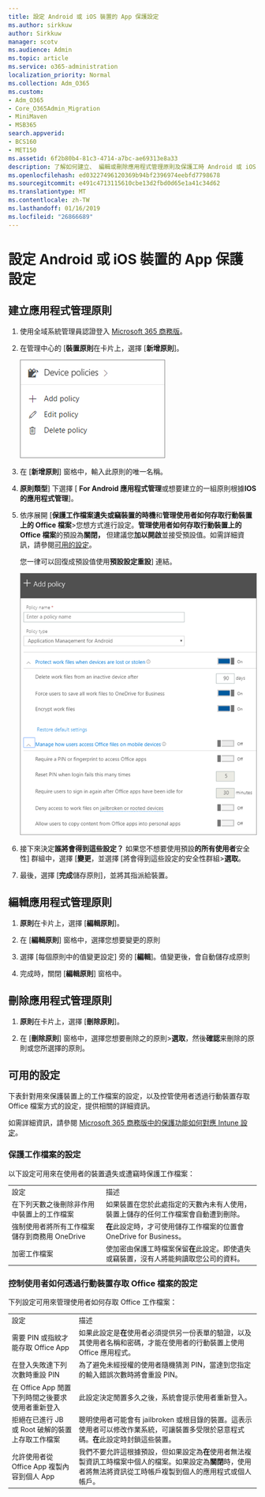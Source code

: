 ```yaml
---
title: 設定 Android 或 iOS 裝置的 App 保護設定
ms.author: sirkkuw
author: Sirkkuw
manager: scotv
ms.audience: Admin
ms.topic: article
ms.service: o365-administration
localization_priority: Normal
ms.collection: Adm_O365
ms.custom:
- Adm_O365
- Core_O365Admin_Migration
- MiniMaven
- MSB365
search.appverid:
- BCS160
- MET150
ms.assetid: 6f2b80b4-81c3-4714-a7bc-ae69313e8a33
description: 了解如何建立、 編輯或刪除應用程式管理原則及保護工時 Android 或 iOS 裝置上的檔案。
ms.openlocfilehash: ed03227496120369b94bf2396974eebfd7798678
ms.sourcegitcommit: e491c4713115610cbe13d2fbd0d65e1a41c34d62
ms.translationtype: MT
ms.contentlocale: zh-TW
ms.lasthandoff: 01/16/2019
ms.locfileid: "26866689"
---
```

# <a name="set-app-protection-settings-for-android-or-ios-devices"></a>設定 Android 或 iOS 裝置的 App 保護設定

## <a name="create-an-app-management-policy"></a>建立應用程式管理原則

1. 使用全域系統管理員認證登入 [Microsoft 365 商務版](https://portal.office.com)。 
    
2. 在管理中心的 [**裝置原則**在卡片上，選擇 [**新增原則**]。
    
    ![Device policies card in the admin center.](media/27c12b61-d112-4348-b557-4f3e46204797.png)
  
3. 在 [**新增原則**] 窗格中，輸入此原則的唯一名稱。 
    
4. **原則類型**] 下選擇 [ **For Android 應用程式管理**或想要建立的一組原則根據**IOS 的應用程式管理**]。 
    
5. 依序展開 [**保護工作檔案遺失或竊裝置的時機**和**管理使用者如何存取行動裝置上的 Office 檔案**\>您想方式進行設定。**管理使用者如何存取行動裝置上的 Office 檔案**的預設為**關閉，** 但建議您**加以開啟**並接受預設值。如需詳細資訊，請參閱[可用的設定](app-protection-settings-for-android-and-ios.md#bkmk_availablesettings)。 
    
    您一律可以回復成預設值使用**預設設定重設**] 連結。 
    
    ![Screenshot of Create a policy with Application management for Android selected](media/eabbe06d-ac0a-4f3a-8630-68c808b1e662.png)
  
6. 接下來決定**誰將會得到這些設定？** 如果您不想要使用預設**的所有使用者**安全性] 群組中，選擇 [**變更**，並選擇 [將會得到這些設定的安全性群組\>**選取**。
    
7. 最後，選擇 [**完成**儲存原則]，並將其指派給裝置。 
    
## <a name="edit-an-app-management-policy"></a>編輯應用程式管理原則

1. **原則**在卡片上，選擇 [**編輯原則**]。
    
2. 在 [**編輯原則**] 窗格中，選擇您想要變更的原則 
    
3. 選擇 [每個原則中的值變更設定] 旁的 [**編輯**]。值變更後，會自動儲存成原則 
    
4. 完成時，關閉 [**編輯原則**] 窗格中。 
    
## <a name="delete-an-app-management-policy"></a>刪除應用程式管理原則

1. **原則**在卡片上，選擇 [**刪除原則**]。
    
2. 在 [**刪除原則**] 窗格中，選擇您想要刪除之的原則\>**選取**，然後**確認**来刪除的原則或您所選擇的原則。 
    
## <a name="available-settings"></a>可用的設定

下表針對用來保護裝置上的工作檔案的設定，以及控管使用者透過行動裝置存取 Office 檔案方式的設定，提供相關的詳細資訊。
  
 如需詳細資訊，請參閱 [Microsoft 365 商務版中的保護功能如何對應 Intune 設定](map-protection-features-to-intune-settings.md)。 
  
### <a name="settings-that-protect-work-files"></a>保護工作檔案的設定

以下設定可用來在使用者的裝置遺失或遭竊時保護工作檔案：
  
|||
|:-----|:-----|
|設定  <br/> |描述  <br/> |
|在下列天數之後刪除非作用中裝置上的工作檔案  <br/> |如果裝置在您於此處指定的天數內未有人使用，裝置上儲存的任何工作檔案會自動遭到刪除。  <br/> |
|強制使用者將所有工作檔案儲存到商務用 OneDrive  <br/> |**在**此設定時，才可使用儲存工作檔案的位置會 OneDrive for Business。  <br/> |
|加密工作檔案  <br/> |使加密由保護工時檔案保留**在**此設定。即使遺失或竊裝置，沒有人將能夠讀取您公司的資料。<br/> |
   
### <a name="settings-that-control-how-users-access-office-files-on-mobile-devices"></a>控制使用者如何透過行動裝置存取 Office 檔案的設定

下列設定可用來管理使用者如何存取 Office 工作檔案：
  
|||
|:-----|:-----|
|設定  <br/> |描述  <br/> |
|需要 PIN 或指紋才能存取 Office App  <br/> |如果此設定是**在**使用者必須提供另一份表單的驗證，以及其使用者名稱和密碼，才能在使用者的行動裝置上使用 Office 應用程式。  <br/> |
|在登入失敗達下列次數時重設 PIN  <br/> |為了避免未經授權的使用者隨機猜測 PIN，當達到您指定的輸入錯誤次數時將會重設 PIN。  <br/> |
|在 Office App 閒置下列時間之後要求使用者重新登入  <br/> |此設定決定閒置多久之後，系統會提示使用者重新登入。  <br/> |
|拒絕在已進行 JB 或 Root 破解的裝置上存取工作檔案  <br/> |聰明使用者可能會有 jailbroken 或根目錄的裝置。這表示使用者可以修改作業系統，可讓裝置多受限於惡意程式碼。**在**此設定時封鎖這些裝置。<br/> |
|允許使用者從 Office App 複製內容到個人 App  <br/> |我們不要允許這根據預設，但如果設定為**在**使用者無法複製資訊工時檔案中個人的檔案。如果設定為**關閉**時，使用者將無法將資訊從工時帳戶複製到個人的應用程式或個人帳戶。<br/> |
   

  

